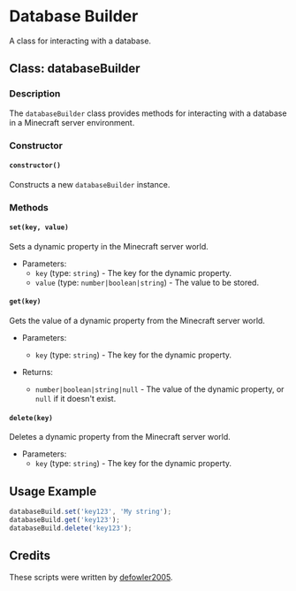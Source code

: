 # Database Builder

A class for interacting with a database.

## Class: databaseBuilder

### Description

The `databaseBuilder` class provides methods for interacting with a database in a Minecraft server environment.

### Constructor

#### `constructor()`

Constructs a new `databaseBuilder` instance.

### Methods

#### `set(key, value)`

Sets a dynamic property in the Minecraft server world.

- Parameters:
  - `key` (type: `string`) - The key for the dynamic property.
  - `value` (type: `number|boolean|string`) - The value to be stored.

#### `get(key)`

Gets the value of a dynamic property from the Minecraft server world.

- Parameters:
  - `key` (type: `string`) - The key for the dynamic property.

- Returns:
  - `number|boolean|string|null` - The value of the dynamic property, or `null` if it doesn't exist.

#### `delete(key)`

Deletes a dynamic property from the Minecraft server world.

- Parameters:
  - `key` (type: `string`) - The key for the dynamic property.

## Usage Example

```javascript
databaseBuild.set('key123', 'My string');
databaseBuild.get('key123');
databaseBuild.delete('key123');
```

## Credits

These scripts were written by [defowler2005](https://github.com/defowler2005).

